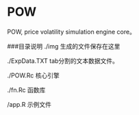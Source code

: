 # POW
POW,  price volatility simulation engine core。  

###目录说明
./img  生成的文件保存在这里  

./ExpData.TXT  tab分割的文本数据文件。  

./POW.Rc 核心引擎  

./fn.Rc 函数库  

/app.R 示例文件
